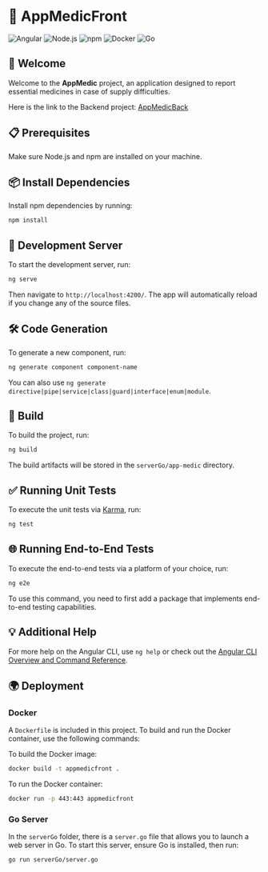 # 💊 AppMedicFront

![Angular](https://img.shields.io/badge/Angular-DD0031?style=for-the-badge&logo=angular&logoColor=white)
![Node.js](https://img.shields.io/badge/Node.js-43853D?style=for-the-badge&logo=node.js&logoColor=white)
![npm](https://img.shields.io/badge/npm-CB3837?style=for-the-badge&logo=npm&logoColor=white)
![Docker](https://img.shields.io/badge/Docker-2496ED?style=for-the-badge&logo=docker&logoColor=white)
![Go](https://img.shields.io/badge/Go-00ADD8?style=for-the-badge&logo=go&logoColor=white)

## 🎉 Welcome

Welcome to the **AppMedic** project, an application designed to report essential medicines in case of supply difficulties.

Here is the link to the Backend project: [AppMedicBack](https://github.com/paulpp78/AppMedicBack)

## 📋 Prerequisites

Make sure Node.js and npm are installed on your machine.

## 📦 Install Dependencies

Install npm dependencies by running:

```bash
npm install
```

## 🚀 Development Server

To start the development server, run:

```bash
ng serve
```

Then navigate to `http://localhost:4200/`. The app will automatically reload if you change any of the source files.

## 🛠️ Code Generation

To generate a new component, run:

```bash
ng generate component component-name
```

You can also use `ng generate directive|pipe|service|class|guard|interface|enum|module`.

## 🔨 Build

To build the project, run:

```bash
ng build
```

The build artifacts will be stored in the `serverGo/app-medic` directory.

## ✅ Running Unit Tests

To execute the unit tests via [Karma](https://karma-runner.github.io), run:

```bash
ng test
```

## 🌐 Running End-to-End Tests

To execute the end-to-end tests via a platform of your choice, run:

```bash
ng e2e
```

To use this command, you need to first add a package that implements end-to-end testing capabilities.

## 💡 Additional Help

For more help on the Angular CLI, use `ng help` or check out the [Angular CLI Overview and Command Reference](https://angular.io/cli).

## 🌍 Deployment

### Docker

A `Dockerfile` is included in this project. To build and run the Docker container, use the following commands:

To build the Docker image:

```bash
docker build -t appmedicfront .
```

To run the Docker container:

```bash
docker run -p 443:443 appmedicfront
```

### Go Server

In the `serverGo` folder, there is a `server.go` file that allows you to launch a web server in Go. To start this server, ensure Go is installed, then run:

```bash
go run serverGo/server.go
```

